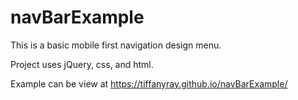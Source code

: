 # navBarExample

This is a basic mobile first navigation design menu. 

Project uses jQuery, css, and html.

Example can be view at https://tiffanyray.github.io/navBarExample/
